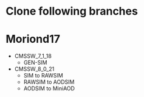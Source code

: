 # Clone following branches
# Moriond17
  * CMSSW_7_1_18
    * GEN-SIM
  * CMSSW_8_0_21
    * SIM to RAWSIM
    * RAWSIM to AODSIM
    * AODSIM to MiniAOD
